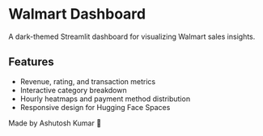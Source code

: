 # Walmart Dashboard

A dark-themed Streamlit dashboard for visualizing Walmart sales insights.

## Features
- Revenue, rating, and transaction metrics
- Interactive category breakdown
- Hourly heatmaps and payment method distribution
- Responsive design for Hugging Face Spaces

Made by Ashutosh Kumar 🚀
